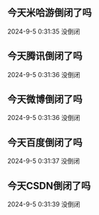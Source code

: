 ## 今天米哈游倒闭了吗

2024-9-5 0:31:35 没倒闭

## 今天腾讯倒闭了吗

2024-9-5 0:31:36 没倒闭

## 今天微博倒闭了吗

2024-9-5 0:31:36 没倒闭

## 今天百度倒闭了吗

2024-9-5 0:31:37 没倒闭

## 今天CSDN倒闭了吗

2024-9-5 0:31:39 没倒闭

